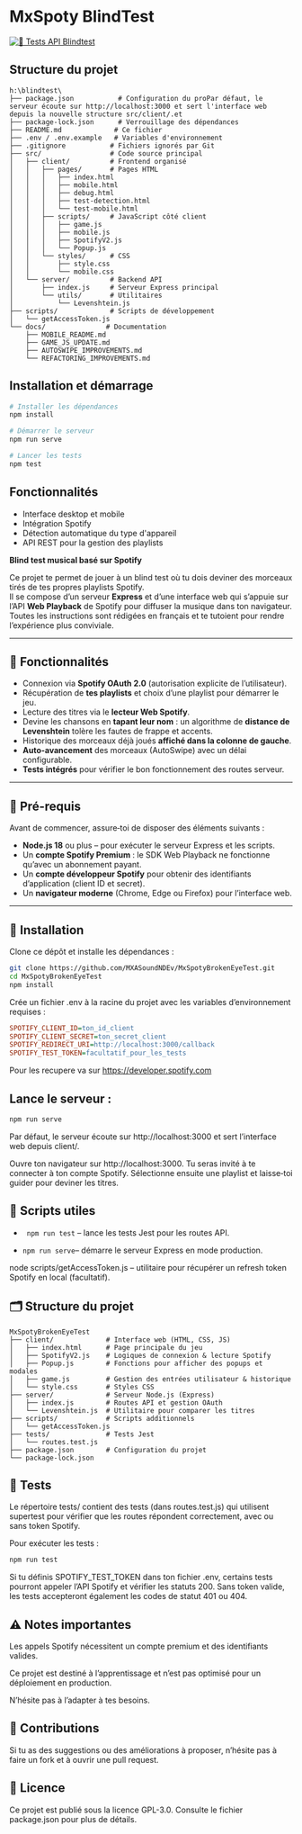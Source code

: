 # MxSpoty BlindTest
[![🧪 Tests API Blindtest](https://github.com/MXASoundNDEv/MxSpotyBrokenEyeTest/actions/workflows/node-tests.yml/badge.svg?branch=main)](https://github.com/MXASoundNDEv/MxSpotyBrokenEyeTest/actions/workflows/node-tests.yml)
## Structure du projet

```
h:\blindtest\
├── package.json           # Configuration du proPar défaut, le serveur écoute sur http://localhost:3000 et sert l'interface web depuis la nouvelle structure src/client/.et
├── package-lock.json      # Verrouillage des dépendances
├── README.md             # Ce fichier
├── .env / .env.example   # Variables d'environnement
├── .gitignore           # Fichiers ignorés par Git
├── src/                 # Code source principal
│   ├── client/          # Frontend organisé
│   │   ├── pages/       # Pages HTML
│   │   │   ├── index.html
│   │   │   ├── mobile.html
│   │   │   ├── debug.html
│   │   │   ├── test-detection.html
│   │   │   └── test-mobile.html
│   │   ├── scripts/     # JavaScript côté client
│   │   │   ├── game.js
│   │   │   ├── mobile.js
│   │   │   ├── SpotifyV2.js
│   │   │   └── Popup.js
│   │   └── styles/      # CSS
│   │       ├── style.css
│   │       └── mobile.css
│   └── server/          # Backend API
│       ├── index.js     # Serveur Express principal
│       └── utils/       # Utilitaires
│           └── Levenshtein.js
├── scripts/             # Scripts de développement
│   └── getAccessToken.js
└── docs/               # Documentation
    ├── MOBILE_README.md
    ├── GAME_JS_UPDATE.md
    ├── AUTOSWIPE_IMPROVEMENTS.md
    └── REFACTORING_IMPROVEMENTS.md
```

## Installation et démarrage

```bash
# Installer les dépendances
npm install

# Démarrer le serveur
npm run serve

# Lancer les tests
npm test
```

## Fonctionnalités

- Interface desktop et mobile
- Intégration Spotify
- Détection automatique du type d'appareil
- API REST pour la gestion des playlists

**Blind test musical basé sur Spotify**

Ce projet te permet de jouer à un blind test où tu dois deviner des morceaux tirés de tes propres playlists Spotify.  
Il se compose d’un serveur **Express** et d’une interface web qui s’appuie sur l’API **Web Playback** de Spotify pour diffuser la musique dans ton navigateur.  
Toutes les instructions sont rédigées en français et te tutoient pour rendre l’expérience plus conviviale.

---

## 🎯 Fonctionnalités

- Connexion via **Spotify OAuth 2.0** (autorisation explicite de l’utilisateur).
- Récupération de **tes playlists** et choix d’une playlist pour démarrer le jeu.
- Lecture des titres via le **lecteur Web Spotify**.
- Devine les chansons en **tapant leur nom** : un algorithme de **distance de Levenshtein** tolère les fautes de frappe et accents.
- Historique des morceaux déjà joués **affiché dans la colonne de gauche**.
- **Auto-avancement** des morceaux (AutoSwipe) avec un délai configurable.
- **Tests intégrés** pour vérifier le bon fonctionnement des routes serveur.

---

## 🧰 Pré-requis

Avant de commencer, assure‑toi de disposer des éléments suivants :

- **Node.js 18** ou plus – pour exécuter le serveur Express et les scripts.
- Un **compte Spotify Premium** : le SDK Web Playback ne fonctionne qu’avec un abonnement payant.
- Un **compte développeur Spotify** pour obtenir des identifiants d’application (client ID et secret).
- Un **navigateur moderne** (Chrome, Edge ou Firefox) pour l’interface web.

---

## 🚀 Installation

Clone ce dépôt et installe les dépendances :

```bash
git clone https://github.com/MXASoundNDEv/MxSpotyBrokenEyeTest.git
cd MxSpotyBrokenEyeTest
npm install
```
Crée un fichier .env à la racine du projet avec les variables d’environnement requises :

```ini
SPOTIFY_CLIENT_ID=ton_id_client
SPOTIFY_CLIENT_SECRET=ton_secret_client
SPOTIFY_REDIRECT_URI=http://localhost:3000/callback
SPOTIFY_TEST_TOKEN=facultatif_pour_les_tests
```

Pour les recupere va sur 
https://developer.spotify.com


## Lance le serveur :

```bash
npm run serve
```
Par défaut, le serveur écoute sur http://localhost:3000 et sert l’interface web depuis client/.

Ouvre ton navigateur sur http://localhost:3000.
Tu seras invité à te connecter à ton compte Spotify.
Sélectionne ensuite une playlist et laisse‑toi guider pour deviner les titres.

## 📜 Scripts utiles
- ``` npm run test``` – lance les tests Jest pour les routes API.

- ``` npm run serve ```– démarre le serveur Express en mode production.

node scripts/getAccessToken.js – utilitaire pour récupérer un refresh token Spotify en local (facultatif).

## 🗂 Structure du projet
```text
MxSpotyBrokenEyeTest
├── client/             # Interface web (HTML, CSS, JS)
│   ├── index.html      # Page principale du jeu
│   ├── SpotifyV2.js    # Logiques de connexion & lecture Spotify
│   ├── Popup.js        # Fonctions pour afficher des popups et modales
│   ├── game.js         # Gestion des entrées utilisateur & historique
│   └── style.css       # Styles CSS
├── server/             # Serveur Node.js (Express)
│   ├── index.js        # Routes API et gestion OAuth
│   └── Levenshtein.js  # Utilitaire pour comparer les titres
├── scripts/            # Scripts additionnels
│   └── getAccessToken.js
├── tests/              # Tests Jest
│   └── routes.test.js
├── package.json        # Configuration du projet
└── package-lock.json
```

## 🧪 Tests
Le répertoire tests/ contient des tests (dans routes.test.js) qui utilisent supertest pour vérifier que les routes répondent correctement, avec ou sans token Spotify.

Pour exécuter les tests :

```bash
npm run test
```
Si tu définis SPOTIFY_TEST_TOKEN dans ton fichier .env, certains tests pourront appeler l’API Spotify et vérifier les statuts 200.
Sans token valide, les tests accepteront également les codes de statut 401 ou 404.

## ⚠️ Notes importantes
Les appels Spotify nécessitent un compte premium et des identifiants valides.

Ce projet est destiné à l’apprentissage et n’est pas optimisé pour un déploiement en production.

N’hésite pas à l’adapter à tes besoins.

## 🙌 Contributions
Si tu as des suggestions ou des améliorations à proposer,
n’hésite pas à faire un fork et à ouvrir une pull request.

## 📄 Licence
Ce projet est publié sous la licence GPL-3.0.
Consulte le fichier package.json pour plus de détails.
